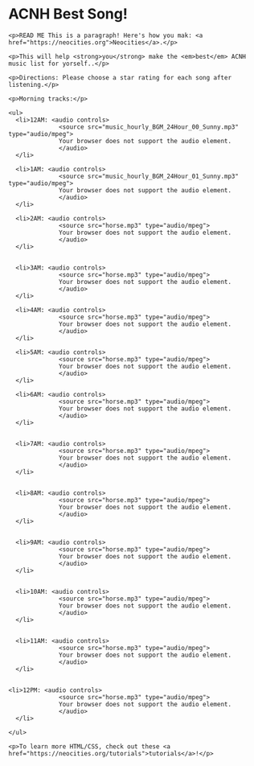 <!DOCTYPE html>
<html>
  <body>
    <h1>ACNH Best Song!</h1>

    <p>READ ME This is a paragraph! Here's how you mak: <a href="https://neocities.org">Neocities</a>.</p>

    <p>This will help <strong>you</strong> make the <em>best</em> ACNH music list for yorself..</p>
  
    <p>Directions: Please choose a star rating for each song after listening.</p>
    
    <p>Morning tracks:</p>

    <ul>
      <li>12AM: <audio controls>
                  <source src="music_hourly_BGM_24Hour_00_Sunny.mp3" type="audio/mpeg">
                  Your browser does not support the audio element.
                  </audio>
      </li>
      
      <li>1AM: <audio controls>
                  <source src="music_hourly_BGM_24Hour_01_Sunny.mp3" type="audio/mpeg">
                  Your browser does not support the audio element.
                  </audio>
      </li>
      
      <li>2AM: <audio controls>
                  <source src="horse.mp3" type="audio/mpeg">
                  Your browser does not support the audio element.
                  </audio>
      </li>
      
      
      <li>3AM: <audio controls>
                  <source src="horse.mp3" type="audio/mpeg">
                  Your browser does not support the audio element.
                  </audio>
      </li>
      
      <li>4AM: <audio controls>
                  <source src="horse.mp3" type="audio/mpeg">
                  Your browser does not support the audio element.
                  </audio>
      </li>
      
      <li>5AM: <audio controls>
                  <source src="horse.mp3" type="audio/mpeg">
                  Your browser does not support the audio element.
                  </audio>
      </li>
      
      <li>6AM: <audio controls>
                  <source src="horse.mp3" type="audio/mpeg">
                  Your browser does not support the audio element.
                  </audio>
      </li>
      
      
      <li>7AM: <audio controls>
                  <source src="horse.mp3" type="audio/mpeg">
                  Your browser does not support the audio element.
                  </audio>
      </li>
      
      
      <li>8AM: <audio controls>
                  <source src="horse.mp3" type="audio/mpeg">
                  Your browser does not support the audio element.
                  </audio>
      </li>
      
      
      <li>9AM: <audio controls>
                  <source src="horse.mp3" type="audio/mpeg">
                  Your browser does not support the audio element.
                  </audio>
      </li>
      
      
      <li>10AM: <audio controls>
                  <source src="horse.mp3" type="audio/mpeg">
                  Your browser does not support the audio element.
                  </audio>
      </li>
      
      
      <li>11AM: <audio controls>
                  <source src="horse.mp3" type="audio/mpeg">
                  Your browser does not support the audio element.
                  </audio>
      </li>
      
      
    <li>12PM: <audio controls>
                  <source src="horse.mp3" type="audio/mpeg">
                  Your browser does not support the audio element.
                  </audio>
      </li>
      
    </ul>

    <p>To learn more HTML/CSS, check out these <a href="https://neocities.org/tutorials">tutorials</a>!</p>
  </body>
</html>

